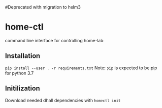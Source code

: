 #Deprecated with migration to helm3

# home-ctl
command line interface for controlling home-lab

## Installation
`pip install --user . -r requirements.txt`
Note: `pip` is expected to be pip for python 3.7

## Initilization
Download needed dhall dependencies with `homectl init`
